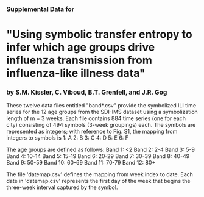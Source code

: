 ### Supplemental Data for

# "Using symbolic transfer entropy to infer which age groups drive influenza transmission from influenza-like illness data"

### by S.M. Kissler, C. Viboud, B.T. Grenfell, and J.R. Gog

These twelve data files entitled "band*.csv" provide the symbolized ILI time series for the 12 age groups from the SDI-IMS dataset using a symbolization length of m = 3 weeks. Each file contains 884 time series (one for each city) consisting of 494 symbols (3-week groupings) each. The symbols are represented as integers; with reference to Fig. S1, the mapping from integers to symbols is
1: A
2: B
3: C
4: D
5: E
6: F

The age groups are defined as follows:
Band 1: <2
Band 2: 2-4
Band 3: 5-9
Band 4: 10-14
Band 5: 15-19
Band 6: 20-29
Band 7: 30-39
Band 8: 40-49
Band 9: 50-59
Band 10: 60-69
Band 11: 70-79
Band 12: 80+

The file 'datemap.csv' defines the mapping from week index to date. Each date in 'datemap.csv' represents the first day of the week that begins the three-week interval captured by the symbol. 
